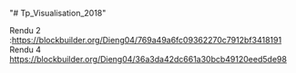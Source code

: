 "# Tp_Visualisation_2018" 

Rendu 2 :https://blockbuilder.org/Dieng04/769a49a6fc09362270c7912bf3418191
Rendu 4 https://blockbuilder.org/Dieng04/36a3da42dc661a30bcb49120eed5de98
